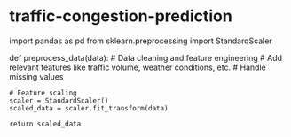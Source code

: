 # traffic-congestion-prediction
import pandas as pd
from sklearn.preprocessing import StandardScaler

def preprocess_data(data):
    # Data cleaning and feature engineering
    # Add relevant features like traffic volume, weather conditions, etc.
    # Handle missing values
    
    # Feature scaling
    scaler = StandardScaler()
    scaled_data = scaler.fit_transform(data)
    
    return scaled_data
